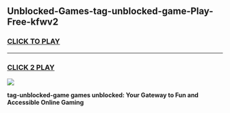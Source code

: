 
## Unblocked-Games-tag-unblocked-game-Play-Free-kfwv2
<h3>
<a href="https://premium76.site?title=tag-unblocked-game&ref=17A">CLICK TO PLAY</a></h3>
<hr>

<h3>
<a href="https://premium76.site?title=tag-unblocked-game&ref=17A">CLICK 2 PLAY</a>
  
</h3>

<a href="https://premium76.site?title=tag-unblocked-game&ref=17A"><img src="https://clearcache.store/games.png"></a>


**tag-unblocked-game games unblocked: Your Gateway to Fun and Accessible Online Gaming**
